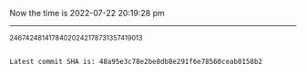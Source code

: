 Now the time is 2022-07-22 20:19:28 pm

---

<small>24674248141784020242178731357419013</small>

```txt

Latest commit SHA is: 48a95e3c78e2be8db8e291f6e78560ceab0158b2
```
